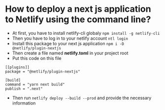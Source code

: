 # How to deploy a next js application to Netlify using the command line?

- At first, you have to install netlify-cli globaly `npm install -g netlify-cli`
- Then you have to log in to your netlify account `ntl login`
- Install this package to your next js application `npm i -D @netlify/plugin-nextjs`
- Then create a file named **netlify.toml** in your project root
- Put this code on this file
```
[[plugins]]
package = "@netlify/plugin-nextjs"

[build]
command = "yarn next build"
publish = ".next"
```

- Then run `netlify deploy --build --prod` and provide the necessary information
